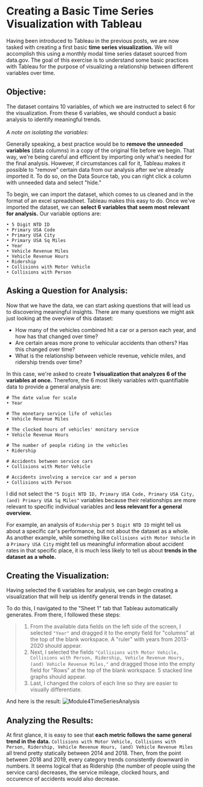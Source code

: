 # Creating a Basic Time Series Visualization with Tableau

Having been introduced to Tableau in the previous posts, we are now tasked with creating a first basic **time series visualization.** We will accomplish this using a monthly modal time series dataset sourced from data.gov. The goal of this exercise is to understand some basic practices with Tableau for the purpose of visualizing a relationship between different variables over time.

## Objective:
The dataset contains 10 variables, of which we are instructed to select 6 for the visualization. From these 6 variables, we should conduct a basic analysis to identify meaningful trends.
<br ><br />
*A note on isolating the variables:*

Generally speaking, a best practice would be to **remove the unneeded variables** (data columns) in a copy of the original file before we begin. That way, we're being careful and efficient by importing only what's needed for the final analysis. However, if circumstances call for it, Tableau makes it possible to "remove" certain data from our analysis after we've already imported it. To do so, on the Data Source tab, you can right click a column with unneeded data and select "hide."

To begin, we can import the dataset, which comes to us cleaned and in the format of an excel spreadsheet. Tableau makes this easy to do. Once we've imported the dataset, we can **select 6 variables that seem most relevant for analysis.** Our variable options are:

```
• 5 Digit NTD ID
• Primary USA Code
• Primary USA City
• Primary USA Sq Miles
• Year
• Vehicle Revenue Miles
• Vehicle Revenue Hours
• Ridership
• Collisions with Motor Vehicle
• Collisions with Person
```

## Asking a Question for Analysis:

Now that we have the data, we can start asking questions that will lead us to discovering meaningful insights. There are many questions we might ask just looking at the overview of this dataset:

- How many of the vehicles combined hit a car or a person each year, and how has that changed over time?
- Are certain areas more prone to vehicular accidents than others? Has this changed over time?
- What is the relationship between vehicle revenue, vehicle miles, and ridership trends over time?

In this case, we're asked to create **1 visualization that analyzes 6 of the variables at once.** Therefore, the 6 most likely variables with quantifiable data to provide a general analysis are:
```
# The date value for scale
• Year

# The monetary service life of vehicles
• Vehicle Revenue Miles

# The clocked hours of vehicles' monitary service
• Vehicle Revenue Hours

# The number of people riding in the vehicles
• Ridership

# Accidents between service cars
• Collisions with Motor Vehicle

# Accidents involving a service car and a person
• Collisions with Person
```

I did not select the `"5 Digit NTD ID, Primary USA Code, Primary USA City, (and) Primary USA Sq Miles"` variables because their relationships are more relevant to specific individual variables and **less relevant for a general overview.**

For example, an analysis of `Ridership` per `5 Digit NTD ID` might tell us about a specific car's performance, but not about the dataset as a whole. As another example, while something like `Collisions with Motor Vehicle` in a `Primary USA City` might tell us meaningful information about accident rates in that specific place, it is much less likely to tell us about **trends in the dataset as a whole.**

## Creating the Visualization:
Having selected the 6 variables for analysis, we can begin creating a visualization that will help us identify general trends in the dataset.

To do this, I navigated to the "Sheet 1" tab that Tableau automatically generates. From there, I followed these steps:
> 1. From the available data fields on the left side of the screen, I selected `"Year"` and dragged it to the empty field for "columns" at the top of the blank workspace. A "ruler" with years from 2013-2020 should appear.
> 2. Next, I selected the fields `"Collisions with Motor Vehicle, Collisions with Person, Ridership, Vehicle Revenue Hours, (and) Vehicle Revenue Miles,"` and dragged those into the empty field for "Rows" at the top of the blank workspace. 5 stacked line graphs should appear.
> 3. Last, I changed the colors of each line so they are easier to visually differentiate.

And here is the result:
![Module4TimeSeriesAnalysis](https://github.com/user-attachments/assets/6bffc391-a18f-484e-9f99-3eba6f38fbd9)

## Analyzing the Results:
At first glance, it is easy to see that **each metric follows the same general trend in the data.** `Collisions with Motor Vehicle, Collisions with Person, Ridership, Vehicle Revenue Hours, (and) Vehicle Revenue Miles` all trend pretty statically between 2014 and 2018. Then, from the point between 2018 and 2019, every category trends consistently downward in numbers. It seems logical that as Ridership (the number of people using the service cars) decreases, the service mileage, clocked hours, and occurence of accidents would also decrease. 



